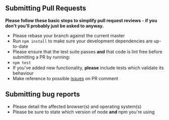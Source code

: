 ## Submitting Pull Requests

**Please follow these basic steps to simplify pull request reviews - if you don't you'll probably just be asked to anyway.**

* Please rebase your branch against the current master
* Run ```npm install``` to make sure your development dependencies are up-to-date
* Please ensure that the test suite passes **and** that code is lint free before submitting a PR by running:
 * ```npm test```
* If you've added new functionality, **please** include tests which validate its behaviour
* Make reference to possible [issues](https://github.com/oscar141080/marcelorestaurant/issues) on PR comment

## Submitting bug reports

* Please detail the affected browser(s) and operating system(s)
* Please be sure to state which version of node **and** npm you're using
